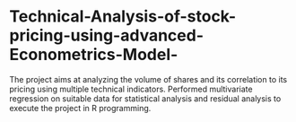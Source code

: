 # Technical-Analysis-of-stock-pricing-using-advanced-Econometrics-Model-
The project aims at analyzing the volume of shares and its correlation to its pricing using multiple technical indicators. Performed multivariate regression on suitable data for statistical analysis and residual analysis to execute the project in R programming.
